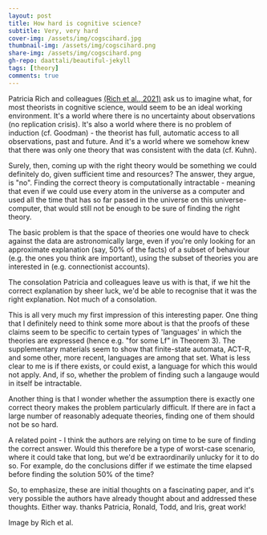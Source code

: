```yaml
---
layout: post
title: How hard is cognitive science?
subtitle: Very, very hard
cover-img: /assets/img/cogscihard.jpg
thumbnail-img: /assets/img/cogscihard.png
share-img: /assets/img/cogscihard.png
gh-repo: daattali/beautiful-jekyll
tags: [theory]
comments: true
---
```


Patricia Rich and colleagues [(Rich et al., 2021)](https://psyarxiv.com/k79nv) ask us to imagine what, for most theorists in cognitive science, would seem to be an ideal working environment. It's a world where there is no uncertainty about observations (no replication crisis). It's also a world where there is no problem of induction (cf. Goodman)  - the theorist has full, automatic access to all observations, past and future. And it's a world where we somehow knew that there was only one theory that was consistent with the data (cf. Kuhn). 

Surely, then, coming up with the right theory would be something we could definitely do, given sufficient time and resources? The answer, they argue, is "no". Finding the correct theory is computationally intractable - meaning that even if we could use every atom in the universe as a computer and used all the time that has so far passed in the universe on this universe-computer, that would still not be enough to be sure of finding the right theory.

The basic problem is that the space of theories one would have to check against the data are astronomically large, even if you're only looking for an approximate explanation (say, 50% of the facts) of a subset of behaviour (e.g. the ones you think are important), using the subset of theories you are interested in (e.g. connectionist accounts).

The consolation Patricia and colleagues leave us with is that, if we hit the correct explanation by sheer luck, we'd be able to recognise that it was the right explanation. Not much of a consolation.

This is all very much my first impression of this interesting paper. One thing that I definitely need to think some more about is that the proofs of these claims seem to be specific to certain types of 'languages' in which the theories are expressed (hence e.g. "for some Lf" in Theorem 3). The supplementary materials seem to show that finite-state automata, ACT-R, and some other, more recent, languages are among that set. What is less clear to me is if there exists, or could exist, a language for which this would not apply. And, if so, whether the problem of finding such a langauge would in itself be intractable.

Another thing is that I wonder whether the assumption there is exactly one correct theory makes the problem particularly difficult. If there are in fact a large number of reasonably adequate theories, finding one of them should not be so hard. 

A related point - I think the authors are relying on time to be sure of finding the correct answer. Would this therefore be a type of worst-case scenario, where it could take that long, but we'd be extraordinarily unlucky for it to do so. For example, do the conclusions differ if we estimate the time elapsed before finding the solution 50% of the time?

So, to emphasize, these are initial thoughts on a fascinating paper, and it's very possible the authors have already thought about and addressed these thoughts. Either way. thanks Patricia, Ronald, Todd, and Iris, great work!


Image by Rich et al.
